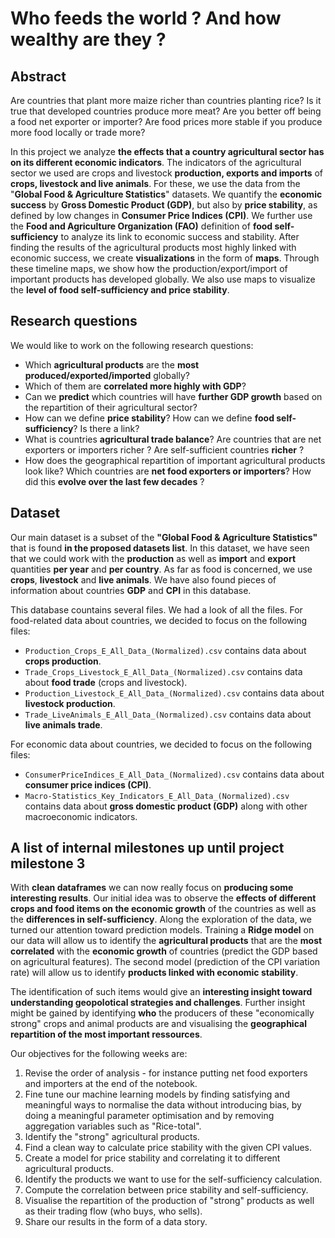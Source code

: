 # Who feeds the world ? And how wealthy are they ?

## Abstract
Are countries that plant more maize richer than countries planting rice? Is it true that developed countries produce more meat? Are you better off being a food net exporter or importer? Are food prices more stable if you produce more food locally or trade more?

In this project we analyze **the effects that a country agricultural sector has on its different economic indicators**. The indicators of the agricultural sector we used are crops and livestock **production, exports and imports** of **crops, livestock and live animals**. For these, we use the data from the "**Global Food & Agriculture Statistics**" datasets. We quantify the **economic success** by **Gross Domestic Product (GDP)**, but also by **price stability**, as defined by low changes in **Consumer Price Indices (CPI)**. We further use the **Food and Agriculture Organization (FAO)** definition of **food self-sufficiency** to analyze its link to economic success and stability. 
After finding the results of the agricultural products most highly linked with economic success, we create **visualizations** in the form of **maps**. Through these timeline maps, we show how the production/export/import of important products has developed globally. We also use maps to visualize the **level of food self-sufficiency and price stability**.

## Research questions
We would like to work on the following research questions:

- Which **agricultural products** are the **most produced/exported/imported** globally?
- Which of them are **correlated more highly with GDP**?
- Can we **predict** which countries will have **further GDP growth** based on the repartition of their agricultural sector?
- How can we define **price stability**? How can we define **food self-sufficiency**? Is there a link?
- What is countries **agricultural trade balance**? Are countries that are net exporters or importers richer ? Are self-sufficient countries **richer** ?
- How does the geographical repartition of important agricultural products look like? Which countries are **net food exporters or importers**? How did this **evolve over the last few decades** ?

## Dataset
Our main dataset is a subset of the **"Global Food & Agriculture Statistics"** that is found **in the proposed datasets list**. In this dataset, we have seen that we could work with the **production** as well as **import** and **export** quantities **per year** and **per country**. As far as food is concerned, we use **crops**, **livestock** and **live animals**. We have also found pieces of information about countries **GDP** and **CPI** in this database.

This database countains several files. We had a look of all the files. For food-related data about countries, we decided to focus on the following files:
- `Production_Crops_E_All_Data_(Normalized).csv` contains data about **crops production**.
- `Trade_Crops_Livestock_E_All_Data_(Normalized).csv` contains data about **food trade** (crops and livestock).
- `Production_Livestock_E_All_Data_(Normalized).csv` contains data about **livestock production**.
- `Trade_LiveAnimals_E_All_Data_(Normalized).csv` contains data about **live animals trade**.

For economic data about countries, we decided to focus on the following files:
- `ConsumerPriceIndices_E_All_Data_(Normalized).csv` contains data about **consumer price indices (CPI)**.
- `Macro-Statistics_Key_Indicators_E_All_Data_(Normalized).csv` contains data about **gross domestic product (GDP)** along with other macroeconomic indicators.

## A list of internal milestones up until project milestone 3
With **clean dataframes** we can now really focus on **producing some interesting results**. Our initial idea was to observe the **effects of different crops and food items on the economic growth** of the countries as well as the **differences in self-sufficiency**. Along the exploration of the data, we turned our attention toward prediction models. Training a **Ridge model** on our data will allow us to identify the **agricultural products** that are the **most correlated** with the **economic growth** of countries (predict the GDP based on agricultural features). The second model (prediction of the CPI variation rate) will allow us to identify **products linked with economic stability**.  

The identification of such items would give an **interesting insight toward understanding geopolotical strategies and challenges**. Further insight might be gained by identifying **who** the producers of these "economically strong" crops and animal products are and visualising the **geographical repartition of the most important ressources**. 

Our objectives for the following weeks are:
1. Revise the order of analysis - for instance putting net food exporters and importers at the end of the notebook. 
2. Fine tune our machine learning models by finding satisfying and meaningful ways to normalise the data without introducing bias, by doing a meaningful parameter optimisation and by removing aggregation variables such as "Rice-total".
3. Identify the "strong" agricultural products.
4. Find a clean way to calculate price stability with the given CPI values.
5. Create a model for price stability and correlating it to different agricultural products.
6. Identify the products we want to use for the self-sufficiency calculation.
7. Compute the correlation between price stability and self-sufficiency.
8. Visualise the repartition of the production of "strong" products as well as their trading flow (who buys, who sells).
9. Share our results in the form of a data story.
